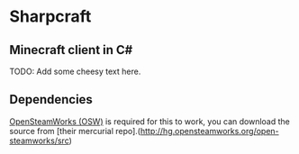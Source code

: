 Sharpcraft
==========

Minecraft client in C#
----------------------

TODO: Add some cheesy text here.

Dependencies
------------

[OpenSteamWorks (OSW)](http://opensteamworks.org/) is required for this to work, you can download the source from [their mercurial repo].(http://hg.opensteamworks.org/open-steamworks/src)
